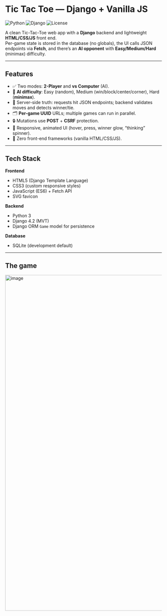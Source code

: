 # Tic Tac Toe — Django + Vanilla JS

![Python](https://img.shields.io/badge/Python-3.x-informational)
![Django](https://img.shields.io/badge/Django-4.2-brightgreen)
![License](https://img.shields.io/badge/License-MIT-lightgrey)

A clean Tic-Tac-Toe web app with a **Django** backend and lightweight **HTML/CSS/JS** front end.  
Per-game state is stored in the database (no globals), the UI calls JSON endpoints via **Fetch**, and there’s an **AI opponent** with **Easy/Medium/Hard** (minimax) difficulty.

---

## Features
- ✅ Two modes: **2-Player** and **vs Computer** (AI).
- 🧠 **AI difficulty**: Easy (random), Medium (win/block/center/corner), Hard (**minimax**).
- 🧭 Server-side truth: requests hit JSON endpoints; backend validates moves and detects winner/tie.
- 🗂️ **Per-game UUID** URLs; multiple games can run in parallel.
- 🔒 Mutations use **POST** + **CSRF** protection.
- 🎨 Responsive, animated UI (hover, press, winner glow, “thinking” spinner).
- 🧩 Zero front-end frameworks (vanilla HTML/CSS/JS).

---

## Tech Stack
**Frontend**
- HTML5 (Django Template Language)
- CSS3 (custom responsive styles)
- JavaScript (ES6) + Fetch API
- SVG favicon

**Backend**
- Python 3
- Django 4.2 (MVT)
- Django ORM `Game` model for persistence

**Database**
- SQLite (development default)

---

## The game
<img width="1919" height="1079" alt="image" src="https://github.com/user-attachments/assets/611b2e69-4a72-4816-b3b2-422fa5f9c37a" />

